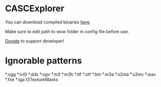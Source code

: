 CASCExplorer
============

You can download compiled binaries [here][Binaries].

Make sure to edit path to wow folder in config file before use.

[Donate][Donate] to support developer!

[Binaries]: https://github.com/WoW-Tools/CASCExplorer/releases
[Donate]: https://www.paypal.com/cgi-bin/webscr?cmd=_s-xclick&hosted_button_id=CFDMAA6ELV2G8


Ignorable patterns
====================
*.ogg
*.lvl0
*.dds
*.ogv
*.m3
*.m3h
*.ttf
*.otf
*.bin
*.m3a
*.s2ma
*.s2mv
*.wav
*.fxe
*.tga
t3TextureMasks
